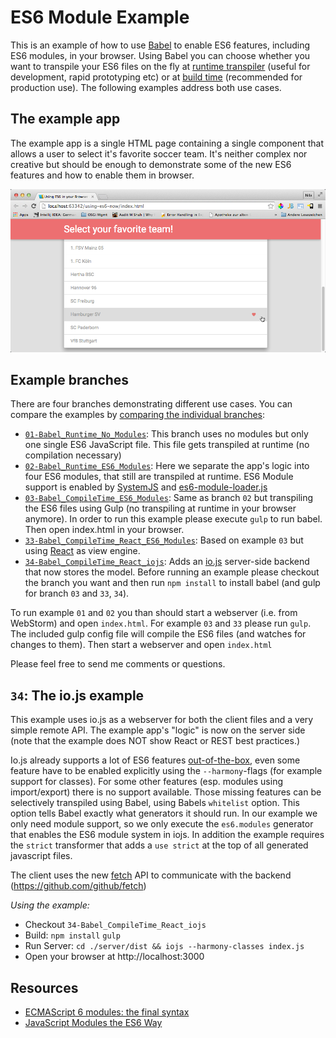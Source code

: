 ES6 Module Example
==================
This is an example of how to use [Babel](https://babeljs.io) to enable ES6 features, including ES6 modules, in your browser. Using Babel you can choose
whether you want to transpile your ES6 files on the fly at [runtime transpiler](http://babeljs.io/docs/usage/browser/) (useful for development, rapid prototyping etc) or at [build time](http://babeljs.io/docs/using-babel/#build-systems) (recommended for production use).
The following  examples address both use cases.

The example app
---------------
The example app is a single HTML page containing a single component that allows a user to select it's favorite soccer team. It's neither complex nor
creative but should be enough to demonstrate some of the new ES6 features and how to enable them in browser.

![Alt text](screenshot.png)

Example branches
----------------

There are four branches demonstrating different use cases. You can compare the examples by [comparing the individual branches](https://github.com/nilshartmann/using-es6-now/compare):

* [`01-Babel_Runtime_No_Modules`](https://github.com/nilshartmann/using-es6-now/tree/01-Babel_Runtime_No_Modules): This branch uses no modules but only one single ES6 JavaScript file. This file gets transpiled at runtime (no compilation necessary)
* [`02-Babel_Runtime_ES6_Modules`](https://github.com/nilshartmann/using-es6-now/tree/02-Babel_Runtime_ES6_Modules): Here we separate the app's logic into four ES6 modules, that still are transpiled at runtime. ES6 Module support is enabled by [SystemJS](https://github.com/systemjs/systemjs) and [es6-module-loader.js](https://github.com/ModuleLoader/es6-module-loader)
* [`03-Babel_CompileTime_ES6_Modules`](https://github.com/nilshartmann/using-es6-now/tree/03-Babel_CompileTime_ES6_Modules): Same as branch `02` but transpiling the ES6 files using Gulp (no transpiling at runtime in your browser anymore). In order to run this example please execute `gulp` to run babel. Then open index.html in your browser.
* [`33-Babel_CompileTime_React_ES6_Modules`](https://github.com/nilshartmann/using-es6-now/tree/33-Babel_CompileTime_React_ES6_Modules): Based on example `03` but using [React](https://http://facebook.github.io/react/) as view engine.
* [`34-Babel_CompileTime_React_iojs`](https://github.com/nilshartmann/using-es6-now/tree/33-Babel_CompileTime_React_ES6_Modules): Adds an [io.js](https://iojs.org/en/index.html) server-side backend that now stores the model. 
Before running an example please checkout the branch you want and then run `npm install` to install babel (and gulp for branch `03` and `33`, `34`).

To run example `01` and `02` you than should start a webserver (i.e. from WebStorm) and open `index.html`.
For example `03` and `33` please run `gulp`. The included gulp config file will compile the ES6 files (and watches for changes to them). Then start a webserver and open `index.html`

Please feel free to send me comments or questions.

`34`: The io.js example
-----------------------
This example uses io.js as a webserver for both the client files and a very simple remote API. The example app's "logic" is now on the server side (note that the example does NOT show React or REST best practices.) 

Io.js already supports a lot of ES6 features [out-of-the-box](https://iojs.org/en/es6.html), even some feature have to be enabled explicitly using the `--harmony`-flags (for example support for classes). 
For some other features (esp. modules using import/export) there is no support available. Those missing features can be selectively transpiled using Babel, using Babels `whitelist` option. This option
tells Babel exactly what generators it should run. In our example we only need module support, so we only execute the `es6.modules` generator that enables the ES6 module system in iojs. In addition the
example requires the `strict` transformer that adds a `use strict` at the top of all generated javascript files.

The client uses the new [fetch](https://fetch.spec.whatwg.org/) API to communicate with the backend (https://github.com/github/fetch)   

*Using the example:*

* Checkout `34-Babel_CompileTime_React_iojs`
* Build: `npm install` `gulp`
* Run Server: `cd ./server/dist && iojs --harmony-classes index.js`
* Open your browser at http://localhost:3000



 
Resources
---------

* [ECMAScript 6 modules: the final syntax](http://www.2ality.com/2014/09/es6-modules-final.html)
* [JavaScript Modules the ES6 Way](http://24ways.org/2014/javascript-modules-the-es6-way/)

